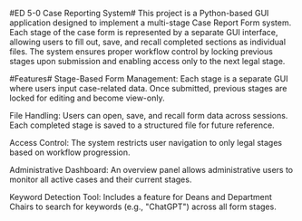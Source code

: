 #ED 5-0 Case Reporting System#
This project is a Python-based GUI application designed to implement a multi-stage Case Report Form system. Each stage of the case form is represented by a separate GUI interface, allowing users to fill out, save, and recall completed sections as individual files. The system ensures proper workflow control by locking previous stages upon submission and enabling access only to the next legal stage.

#Features#
Stage-Based Form Management: Each stage is a separate GUI where users input case-related data. Once submitted, previous stages are locked for editing and become view-only.

File Handling: Users can open, save, and recall form data across sessions. Each completed stage is saved to a structured file for future reference.

Access Control: The system restricts user navigation to only legal stages based on workflow progression.

Administrative Dashboard: An overview panel allows administrative users to monitor all active cases and their current stages.

Keyword Detection Tool: Includes a feature for Deans and Department Chairs to search for keywords (e.g., "ChatGPT") across all form stages.

